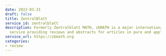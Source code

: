 ```yaml
---
date: 2022-03-31
draft: false
title: ZentralBlatt
service_id: zentralblatt
description: Formerly Zentralblatt MATH, zbMATH is a major international reviewing
  service providing reviews and abstracts for articles in pure and applied mathematics
service_url: https://zbmath.org
categories:
- review
---
```



